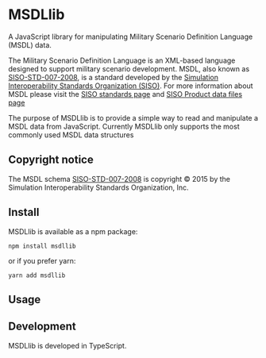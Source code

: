 # MSDLlib

A JavaScript library for manipulating Military Scenario Definition Language (MSDL) data.

The Military Scenario Definition Language is an XML-based language designed to support military
scenario development. MSDL, also known as [SISO-STD-007-2008](https://www.sisostds.org/DesktopModules/Bring2mind/DMX/Download.aspx?Command=Core_Download&EntryId=45690&PortalId=0&TabId=105), is a standard developed by the [Simulation Interoperability Standards 
Organization (SISO)](https://www.sisostds.org/Home.aspx). For more information about MSDL please
visit the [SISO standards page](https://www.sisostds.org/productspublications/standards/sisostandards.aspx)
and [SISO Product data files page](https://www.sisostds.org/Schemas.aspx)

The purpose of MSDLlib is to provide a simple way to read and manipulate a MSDL data from
JavaScript. Currently MSDLlib only supports the most commonly used MSDL data structures
 


## Copyright notice

The MSDL schema [SISO-STD-007-2008](https://www.sisostds.org/DesktopModules/Bring2mind/DMX/Download.aspx?Command=Core_Download&EntryId=45690&PortalId=0&TabId=105)
is copyright © 2015 by the Simulation Interoperability Standards Organization, Inc. 


## Install

MSDLlib is available as a npm package:

```
npm install msdllib
```

or if you prefer yarn:

```
yarn add msdllib
```

## Usage



## Development

MSDLlib is developed in TypeScript. 




    
    

